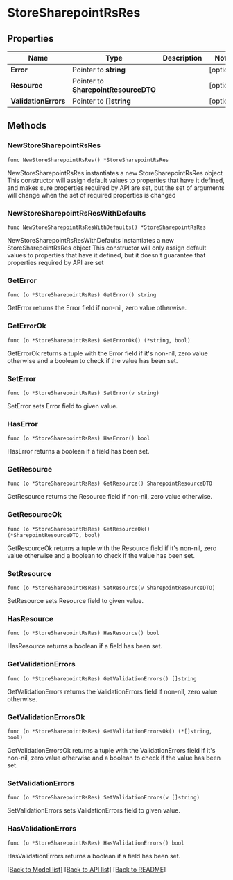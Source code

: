 # StoreSharepointRsRes

## Properties

Name | Type | Description | Notes
------------ | ------------- | ------------- | -------------
**Error** | Pointer to **string** |  | [optional] 
**Resource** | Pointer to [**SharepointResourceDTO**](SharepointResourceDTO.md) |  | [optional] 
**ValidationErrors** | Pointer to **[]string** |  | [optional] 

## Methods

### NewStoreSharepointRsRes

`func NewStoreSharepointRsRes() *StoreSharepointRsRes`

NewStoreSharepointRsRes instantiates a new StoreSharepointRsRes object
This constructor will assign default values to properties that have it defined,
and makes sure properties required by API are set, but the set of arguments
will change when the set of required properties is changed

### NewStoreSharepointRsResWithDefaults

`func NewStoreSharepointRsResWithDefaults() *StoreSharepointRsRes`

NewStoreSharepointRsResWithDefaults instantiates a new StoreSharepointRsRes object
This constructor will only assign default values to properties that have it defined,
but it doesn't guarantee that properties required by API are set

### GetError

`func (o *StoreSharepointRsRes) GetError() string`

GetError returns the Error field if non-nil, zero value otherwise.

### GetErrorOk

`func (o *StoreSharepointRsRes) GetErrorOk() (*string, bool)`

GetErrorOk returns a tuple with the Error field if it's non-nil, zero value otherwise
and a boolean to check if the value has been set.

### SetError

`func (o *StoreSharepointRsRes) SetError(v string)`

SetError sets Error field to given value.

### HasError

`func (o *StoreSharepointRsRes) HasError() bool`

HasError returns a boolean if a field has been set.

### GetResource

`func (o *StoreSharepointRsRes) GetResource() SharepointResourceDTO`

GetResource returns the Resource field if non-nil, zero value otherwise.

### GetResourceOk

`func (o *StoreSharepointRsRes) GetResourceOk() (*SharepointResourceDTO, bool)`

GetResourceOk returns a tuple with the Resource field if it's non-nil, zero value otherwise
and a boolean to check if the value has been set.

### SetResource

`func (o *StoreSharepointRsRes) SetResource(v SharepointResourceDTO)`

SetResource sets Resource field to given value.

### HasResource

`func (o *StoreSharepointRsRes) HasResource() bool`

HasResource returns a boolean if a field has been set.

### GetValidationErrors

`func (o *StoreSharepointRsRes) GetValidationErrors() []string`

GetValidationErrors returns the ValidationErrors field if non-nil, zero value otherwise.

### GetValidationErrorsOk

`func (o *StoreSharepointRsRes) GetValidationErrorsOk() (*[]string, bool)`

GetValidationErrorsOk returns a tuple with the ValidationErrors field if it's non-nil, zero value otherwise
and a boolean to check if the value has been set.

### SetValidationErrors

`func (o *StoreSharepointRsRes) SetValidationErrors(v []string)`

SetValidationErrors sets ValidationErrors field to given value.

### HasValidationErrors

`func (o *StoreSharepointRsRes) HasValidationErrors() bool`

HasValidationErrors returns a boolean if a field has been set.


[[Back to Model list]](../README.md#documentation-for-models) [[Back to API list]](../README.md#documentation-for-api-endpoints) [[Back to README]](../README.md)


